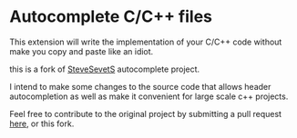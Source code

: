 # Autocomplete C/C++ files

This extension will write the implementation of your C/C++ code without make you copy and paste like an idiot.

this is a fork of [SteveSevetS](https://github.com/SteveSevetS/autocomplete-c-cpp-files/) autocomplete project.

  I intend to make some changes to the source code that allows header autocompletion as well as make it convenient for large scale c++ projects.

Feel free to contribute to the original project by submitting a pull request [here](https://github.com/SteveSevetS/autocomplete-c-cpp-files/),
or this fork.

 
